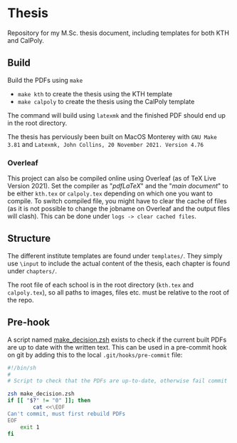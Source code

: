 # Thesis
Repository for my M.Sc. thesis document, including templates for both KTH and CalPoly.

## Build
Build the PDFs using `make`
- `make kth` to create the thesis using the KTH template
- `make calpoly` to create the thesis using the CalPoly template

The command will build using `latexmk` and the finished PDF should end up in the root directory.

The thesis has perviously been built on MacOS Monterey with `GNU Make 3.81` and `Latexmk, John Collins, 20 November 2021. Version 4.76`

### Overleaf
This project can also be compiled online using Overleaf (as of TeX Live Version 2021). Set the compiler as "*pdfLaTeX*" and the "*main document*" to be either `kth.tex` or `calpoly.tex` depending on which one you want to compile. To switch compiled file, you might have to clear the cache of files (as it is not possible to change the jobname on Overleaf and the output files will clash). This can be done under `logs -> clear cached files`.

## Structure
The different institute templates are found under `templates/`. They simply use `\input` to include the actual content of the thesis, each chapter is found under `chapters/`. 

The root file of each school is in the root directory (`kth.tex` and `calpoly.tex`), so all paths to images, files etc. must be relative to the root of the repo.  

## Pre-hook
A script named [make_decision.zsh](make_decision.zsh) exists to check if the current built PDFs are up to date with the written text. This can be used in a pre-commit hook on git by adding this to the local `.git/hooks/pre-commit` file:
```sh
#!/bin/sh
#
# Script to check that the PDFs are up-to-date, otherwise fail commit

zsh make_decision.zsh
if [[ "$?" != "0" ]]; then
		cat <<\EOF
Can't commit, must first rebuild PDFs
EOF
	exit 1
fi 
```